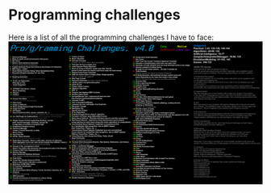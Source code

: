 # Programming challenges

Here is a list of all the programming challenges I have to face:
![](https://raw.githubusercontent.com/gamingdy/Programming-Challenge/main/programming_challenges.png)
